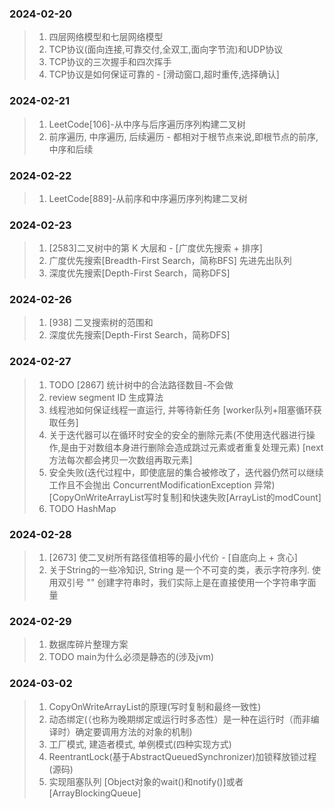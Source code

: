 ### 2024-02-20

> 1. 四层网络模型和七层网络模型
> 2. TCP协议(面向连接,可靠交付,全双工,面向字节流)和UDP协议
> 3. TCP协议的三次握手和四次挥手
> 4. TCP协议是如何保证可靠的 - [滑动窗口,超时重传,选择确认]

### 2024-02-21

> 1. LeetCode[106]-从中序与后序遍历序列构建二叉树
> 2. 前序遍历, 中序遍历, 后续遍历 - 都相对于根节点来说,即根节点的前序,中序和后续

### 2024-02-22

> 1. LeetCode[889]-从前序和中序遍历序列构建二叉树

### 2024-02-23

> 1. [2583]二叉树中的第 K 大层和 - [广度优先搜索 + 排序]
> 2. 广度优先搜索[Breadth-First Search，简称BFS] 先进先出队列
> 3. 深度优先搜索[Depth-First Search，简称DFS]

### 2024-02-26

> 1. [938] 二叉搜索树的范围和
> 2. 深度优先搜索[Depth-First Search，简称DFS]

### 2024-02-27

> 1. TODO [2867] 统计树中的合法路径数目-不会做
> 2. review segment ID 生成算法
> 3. 线程池如何保证线程一直运行, 并等待新任务 [worker队列+阻塞循环获取任务]
> 4. 关于迭代器可以在循环时安全的安全的删除元素(不使用迭代器进行操作,是由于对数组本身进行删除会造成跳过元素或者重复处理元素) [next方法每次都会拷贝一次数组再取元素]
> 5. 安全失败(迭代过程中，即使底层的集合被修改了，迭代器仍然可以继续工作且不会抛出 ConcurrentModificationException 异常)[CopyOnWriteArrayList写时复制]和快速失败[ArrayList的modCount]
> 6. TODO HashMap

### 2024-02-28

> 1. [2673] 使二叉树所有路径值相等的最小代价 - [自底向上 + 贪心]
> 2. 关于String的一些冷知识, String 是一个不可变的类，表示字符序列. 使用双引号 "" 创建字符串时，我们实际上是在直接使用一个字符串字面量

### 2024-02-29

> 1. 数据库碎片整理方案
> 2. TODO main为什么必须是静态的(涉及jvm)

### 2024-03-02

> 1. CopyOnWriteArrayList的原理(写时复制和最终一致性)
> 2. 动态绑定(（也称为晚期绑定或运行时多态性）是一种在运行时（而非编译时）确定要调用方法的对象的机制)
> 3. 工厂模式, 建造者模式, 单例模式(四种实现方式)
> 4. ReentrantLock(基于AbstractQueuedSynchronizer)加锁释放锁过程(源码)
> 5. 实现阻塞队列 [Object对象的wait()和notify()]或者[ArrayBlockingQueue]